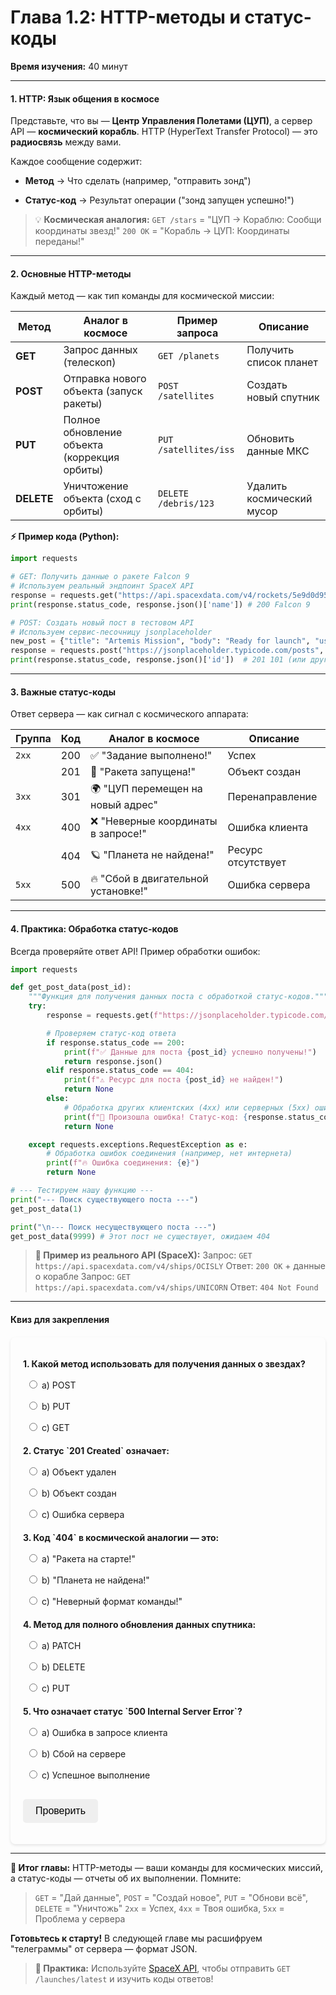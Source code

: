 # **Глава 1.2: HTTP-методы и статус-коды**
**Время изучения:** 40 минут

---

#### **1. HTTP: Язык общения в космосе**
Представьте, что вы — **Центр Управления Полетами (ЦУП)**, а сервер API — **космический корабль**. HTTP (HyperText Transfer Protocol) — это **радиосвязь** между вами.

Каждое сообщение содержит:

- **Метод** → Что сделать (например, "отправить зонд")

- **Статус-код** → Результат операции ("зонд запущен успешно!")

> 💡 **Космическая аналогия:**
> `GET /stars` = "ЦУП → Кораблю: Сообщи координаты звезд!"
> `200 OK` = "Корабль → ЦУП: Координаты переданы!"

---

#### **2. Основные HTTP-методы**
Каждый метод — как тип команды для космической миссии:

| Метод    | Аналог в космосе               | Пример запроса             | Описание                  |
|----------|--------------------------------|----------------------------|---------------------------|
| **GET**  | Запрос данных (телескоп)       | `GET /planets`             | Получить список планет    |
| **POST** | Отправка нового объекта (запуск ракеты) | `POST /satellites`         | Создать новый спутник     |
| **PUT**  | Полное обновление объекта (коррекция орбиты) | `PUT /satellites/iss`      | Обновить данные МКС       |
| **DELETE**| Уничтожение объекта (сход с орбиты) | `DELETE /debris/123`       | Удалить космический мусор |

**⚡ Пример кода (Python):**
```python
import requests

# GET: Получить данные о ракете Falcon 9
# Используем реальный эндпоинт SpaceX API
response = requests.get("https://api.spacexdata.com/v4/rockets/5e9d0d95eda69973a809d1ec")
print(response.status_code, response.json()['name']) # 200 Falcon 9

# POST: Создать новый пост в тестовом API
# Используем сервис-песочницу jsonplaceholder
new_post = {"title": "Artemis Mission", "body": "Ready for launch", "userId": 1}
response = requests.post("https://jsonplaceholder.typicode.com/posts", json=new_post)
print(response.status_code, response.json()['id'])  # 201 101 (или другой ID)
```

---

#### **3. Важные статус-коды**
Ответ сервера — как сигнал с космического аппарата:

| Группа | Код  | Аналог в космосе                     | Описание                  |
|--------|------|---------------------------------------|---------------------------|
| `2xx`  | 200  | ✅ "Задание выполнено!"               | Успех                    |
|        | 201  | 🚀 "Ракета запущена!"                 | Объект создан            |
| `3xx`  | 301  | 🌍 "ЦУП перемещен на новый адрес"     | Перенаправление          |
| `4xx`  | 400  | ❌ "Неверные координаты в запросе!"   | Ошибка клиента           |
|        | 404  | 🪐 "Планета не найдена!"              | Ресурс отсутствует       |
| `5xx`  | 500  | 🔥 "Сбой в двигательной установке!"   | Ошибка сервера           |

---

#### **4. Практика: Обработка статус-кодов**
Всегда проверяйте ответ API! Пример обработки ошибок:
```python
import requests

def get_post_data(post_id):
    """Функция для получения данных поста с обработкой статус-кодов."""
    try:
        response = requests.get(f"https://jsonplaceholder.typicode.com/posts/{post_id}")

        # Проверяем статус-код ответа
        if response.status_code == 200:
            print(f"✅ Данные для поста {post_id} успешно получены!")
            return response.json()
        elif response.status_code == 404:
            print(f"⚠️ Ресурс для поста {post_id} не найден!")
            return None
        else:
            # Обработка других клиентских (4xx) или серверных (5xx) ошибок
            print(f"🚨 Произошла ошибка! Статус-код: {response.status_code}")
            return None

    except requests.exceptions.RequestException as e:
        # Обработка ошибок соединения (например, нет интернета)
        print(f"🔥 Ошибка соединения: {e}")
        return None

# --- Тестируем нашу функцию ---
print("--- Поиск существующего поста ---")
get_post_data(1)

print("\n--- Поиск несуществующего поста ---")
get_post_data(9999) # Этот пост не существует, ожидаем 404
```

> **🔭 Пример из реального API (SpaceX):**
> Запрос: `GET https://api.spacexdata.com/v4/ships/OCISLY`
> Ответ: `200 OK` + данные о корабле
> Запрос: `GET https://api.spacexdata.com/v4/ships/UNICORN`
> Ответ: `404 Not Found`

---

#### **Квиз для закрепления**

<style>
    #quiz-container {
        border-radius: 8px;
        padding: 20px;
        margin-top: 20px;
        box-shadow: 0 2px 4px rgba(0,0,0,0.1);
    }
    .question {
        margin-bottom: 15px;
    }
    .question p {
        font-weight: bold;
        margin-bottom: 10px;
    }
    #quiz-container label {
        display: block;
        margin-bottom: 5px;
        cursor: pointer;
        padding: 5px;
        border-radius: 4px;
    }
    #quiz-container button {
        border: none;
        padding: 10px 20px;
        border-radius: 5px;
        cursor: pointer;
        font-size: 16px;
        margin-top: 10px;
    }
    #quiz-container button:hover {
    }
    #quiz-results {
        margin-top: 20px;
        padding: 15px;
        border-radius: 5px;
    }
</style>

<div id="quiz-container">
  <form id="quiz-form">
    <div class="question">
      <p>1. Какой метод использовать для получения данных о звездах?</p>
      <label><input type="radio" name="q1" value="a"> a) POST</label>
      <label><input type="radio" name="q1" value="b"> b) PUT</label>
      <label><input type="radio" name="q1" value="c"> c) GET</label>
    </div>
    <div class="question">
      <p>2. Статус `201 Created` означает:</p>
      <label><input type="radio" name="q2" value="a"> a) Объект удален</label>
      <label><input type="radio" name="q2" value="b"> b) Объект создан</label>
      <label><input type="radio" name="q2" value="c"> c) Ошибка сервера</label>
    </div>
    <div class="question">
      <p>3. Код `404` в космической аналогии — это:</p>
      <label><input type="radio" name="q3" value="a"> a) "Ракета на старте!"</label>
      <label><input type="radio" name="q3" value="b"> b) "Планета не найдена!"</label>
      <label><input type="radio" name="q3" value="c"> c) "Неверный формат команды!"</label>
    </div>
    <div class="question">
      <p>4. Метод для полного обновления данных спутника:</p>
      <label><input type="radio" name="q4" value="a"> a) PATCH</label>
      <label><input type="radio" name="q4" value="b"> b) DELETE</label>
      <label><input type="radio" name="q4" value="c"> c) PUT</label>
    </div>
    <div class="question">
      <p>5. Что означает статус `500 Internal Server Error`?</p>
      <label><input type="radio" name="q5" value="a"> a) Ошибка в запросе клиента</label>
      <label><input type="radio" name="q5" value="b"> b) Сбой на сервере</label>
      <label><input type="radio" name="q5" value="c"> c) Успешное выполнение</label>
    </div>
    <button type="button" onclick="checkQuizAnswers()">Проверить</button>
  </form>
  <div id="quiz-results" style="display:none;"></div>
</div>

<script>
  function checkQuizAnswers() {
    const correctAnswers = { q1: 'c', q2: 'b', q3: 'b', q4: 'c', q5: 'b' };
    const form = document.getElementById('quiz-form');
    const resultsContainer = document.getElementById('quiz-results');
    let score = 0;
    let resultsHTML = '<h4>Результаты:</h4><ul>';

    for (const [question, correctAnswer] of Object.entries(correctAnswers)) {
      const questionDiv = form.querySelector(`input[name="${question}"]`).closest('.question');
      const labels = questionDiv.querySelectorAll('label');
      labels.forEach(l => {
          l.style.color = 'inherit';
          l.style.fontWeight = 'normal';
          l.style.border = 'none';
      });

      const userAnswer = form.elements[question] ? form.elements[question].value : undefined;

      if (userAnswer) {
        const selectedLabel = form.querySelector(`input[name="${question}"][value="${userAnswer}"]`).parentElement;
        if (userAnswer === correctAnswer) {
          score++;
          selectedLabel.style.fontWeight = 'bold';
          resultsHTML += `<li>Вопрос ${question.slice(1)}: <span style="color:green;">Верно!</span></li>`;
        } else {
          selectedLabel.style.fontWeight = 'bold';
          const correctLabel = form.querySelector(`input[name="${question}"][value="${correctAnswer}"]`).parentElement;
          correctLabel.style.fontWeight = 'bold';
          resultsHTML += `<li>Вопрос ${question.slice(1)}: <span style="color:red;">Неверно.</span> Правильный ответ: <b>${correctAnswer.toUpperCase()}</b></li>`;
        }
      } else {
        resultsHTML += `<li>Вопрос ${question.slice(1)}: <span style="color:orange;">Нет ответа.</span></li>`;
      }
    }

    resultsHTML += `</ul><p><b>Ваш результат: ${score} из ${Object.keys(correctAnswers).length}</b></p>`;
    resultsContainer.innerHTML = resultsHTML;
    resultsContainer.style.display = 'block';
  }
</script>

---

**🚀 Итог главы:**
HTTP-методы — ваши команды для космических миссий, а статус-коды — отчеты об их выполнении. Помните:
> `GET` = "Дай данные", `POST` = "Создай новое", `PUT` = "Обнови всё", `DELETE` = "Уничтожь"
> `2xx` = Успех, `4xx` = Твоя ошибка, `5xx` = Проблема у сервера

**Готовьтесь к старту!** В следующей главе мы расшифруем "телеграммы" от сервера — формат JSON.

> **📌 Практика:** Используйте [SpaceX API](https://docs.spacexdata.com/), чтобы отправить `GET /launches/latest` и изучить коды ответов!
